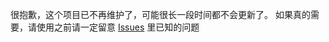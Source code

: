 很抱歉，这个项目已不再维护了，可能很长一段时间都不会更新了。
如果真的需要，请使用之前请一定留意 [Issues](https://github.com/think2011/localResizeIMG/issues?q=is%3Aissue+is%3Aopen+label%3Abug) 里已知的问题
